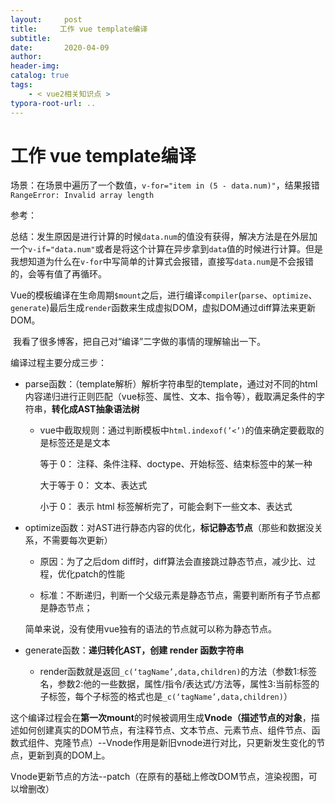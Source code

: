 ```yaml
---
layout:     post
title:     工作 vue template编译
subtitle:  
date:       2020-04-09
author:     
header-img: 
catalog: true
tags:
    - < vue2相关知识点 >
typora-root-url: ..
---
```



# 工作 vue template编译

场景：在场景中遍历了一个数值，`v-for="item in (5 - data.num)"`，结果报错`RangeError: Invalid array length`

参考：

总结：发生原因是进行计算的时候`data.num`的值没有获得，解决方法是在外层加一个`v-if="data.num"`或者是将这个计算在异步拿到`data`值的时候进行计算。但是我想知道为什么在`v-for`中写简单的计算式会报错，直接写`data.num`是不会报错的，会等有值了再循环。

​	Vue的模板编译在生命周期`$mount`之后，进行编译`compiler`(`parse`、`optimize`、`generate`)最后生成`render`函数来生成虚拟DOM，虚拟DOM通过diff算法来更新DOM。

​	我看了很多博客，把自己对“编译”二字做的事情的理解输出一下。

编译过程主要分成三步：

+ parse函数：（template解析）解析字符串型的template，通过对不同的html内容递归进行正则匹配（vue标签、属性、文本、指令等），截取满足条件的字符串，**转化成AST抽象语法树**

  - vue中截取规则：通过判断模板中`html.indexof(’<’)`的值来确定要截取的是标签还是是文本

    等于 0：			注释、条件注释、doctype、开始标签、结束标签中的某一种

    大于等于 0：	文本、表达式

    小于 0：			表示 html 标签解析完了，可能会剩下一些文本、表达式
    
[规则详细参考这篇博客]: https://blog.csdn.net/wang729506596/article/details/90947583

[和这篇博客]: https://juejin.im/post/5d6a347ee51d453b7779d581


+ optimize函数：对AST进行静态内容的优化，**标记静态节点**（那些和数据没关系，不需要每次更新）


    + 原因：为了之后dom diff时，diff算法会直接跳过静态节点，减少比、过程，优化patch的性能
    
    + 标准：不断递归，判断一个父级元素是静态节点，需要判断所有子节点都是静态节点；

  简单来说，没有使用vue独有的语法的节点就可以称为静态节点。

+ generate函数：**递归转化AST，创建 render 函数字符串**

  - render函数就是返回`_c(‘tagName’,data,children)`的方法（参数1:标签名，参数2:他的一些数据，属性/指令/表达式/方法等，属性3:当前标签的子标签，每个子标签的格式也是`_c(‘tagName’,data,children)`）

​        这个编译过程会在**第一次mount**的时候被调用生成**Vnode（描述节点的对象**，描述如何创建真实的DOM节点，有注释节点、文本节点、元素节点、组件节点、函数式组件、克隆节点）--Vnode作用是新旧vnode进行对比，只更新发生变化的节点，更新到真的DOM上。

Vnode更新节点的方法--patch（在原有的基础上修改DOM节点，渲染视图，可以增删改）